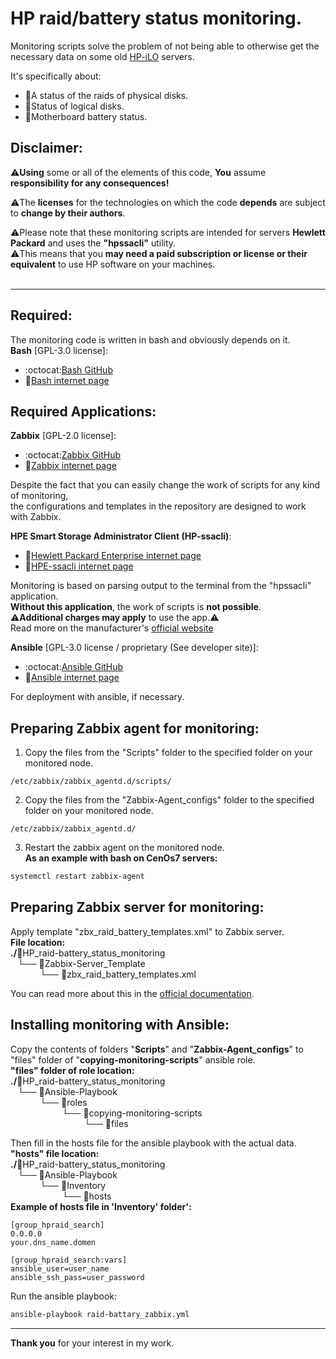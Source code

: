 # HP raid/battery status monitoring.

Monitoring scripts solve the problem of not being able to otherwise get the necessary data on some old [HP-iLO](https://www.hpe.com/emea_europe/en/hpe-integrated-lights-out-ilo.html) servers.

It's specifically about:
* :atm:A status of the raids of physical disks.
* :abacus:Status of logical disks.
* :battery:Motherboard battery status.

## Disclaimer:
:warning:**Using** some or all of the elements of this code, **You** assume **responsibility for any consequences!**<br>

:warning:The **licenses** for the technologies on which the code **depends** are subject to **change by their authors**.<br>

:warning:Please note that these monitoring scripts are intended for servers **Hewlett Packard** and uses the **"hpssacli"** utility.<br>
:warning:This means that you **may need a paid subscription or license or their equivalent** to use HP software on your machines.<br><br>

___

## Required:
The monitoring code is written in bash and obviously depends on it.<br>
**Bash** [GPL-3.0 license]:
* :octocat:[Bash GitHub](https://github.com/gitGNU/gnu_bash)
* :bookmark_tabs:[Bash internet page](https://www.gnu.org/software/bash/)

## Required Applications:
**Zabbix** [GPL-2.0 license]:
* :octocat:[Zabbix GitHub](https://github.com/zabbix/zabbix)
* :bookmark_tabs:[Zabbix internet page](https://www.zabbix.com/)

Despite the fact that you can easily change the work of scripts for any kind of monitoring, <br>
the configurations and templates in the repository are designed to work with Zabbix.

**HPE Smart Storage Administrator Client (HP-ssacli)**:
* :bookmark_tabs:[Hewlett Packard Enterprise internet page](https://www.hpe.com/)
* :bookmark_tabs:[HPE-ssacli internet page](https://support.hpe.com/connect/s/product?language=en_US&kmpmoid=5409145&tab=driversAndSoftware)

Monitoring is based on parsing output to the terminal from the "hpssacli" application.<br>
**Without this application**, the work of scripts is **not possible**.<br>
:warning:**Additional charges may apply** to use the app.:warning:<br>
Read more on the manufacturer's [official website](https://www.hpe.com/)

**Ansible** [GPL-3.0 license / proprietary (See developer site)]:
* :octocat:[Ansible GitHub](https://github.com/ansible/ansible)
* :bookmark_tabs:[Ansible internet page](https://www.ansible.com/)

For deployment with ansible, if necessary.

## Preparing Zabbix agent for monitoring:
1) Copy the files from the "Scripts" folder to the specified folder on your monitored node.
```text
/etc/zabbix/zabbix_agentd.d/scripts/
```
2) Copy the files from the "Zabbix-Agent_configs" folder to the specified folder on your monitored node.
```text
/etc/zabbix/zabbix_agentd.d/
```
3) Restart the zabbix agent on the monitored node.<br>
**As an example with bash on CenOs7 servers:**<br>
```bash
systemctl restart zabbix-agent
```
## Preparing Zabbix server for monitoring:
Apply template "zbx_raid_battery_templates.xml" to Zabbix server.<br>
**File location:**<br>
**./**:open_file_folder:HP_raid-battery_status_monitoring<br>
   └── :file_folder:Zabbix-Server_Template<br>
            └── :page_facing_up:zbx_raid_battery_templates.xml

You can read more about this in the [official documentation](https://www.zabbix.com/documentation/6.0/en/manual/xml_export_import/templates#importing).

## Installing monitoring with Ansible:
Copy the contents of folders "**Scripts**" and "**Zabbix-Agent_configs**" to "files" folder of "**copying-monitoring-scripts**" ansible role.<br>
**"files" folder of role location:**<br>
**./**:open_file_folder:HP_raid-battery_status_monitoring<br>
   └── :file_folder:Ansible-Playbook<br>
            └── :file_folder:roles<br>
                     └── :file_folder:copying-monitoring-scripts<br>
                              └── :file_folder:files<br>

Then fill in the hosts file for the ansible playbook with the actual data.<br>
**"hosts" file location:**<br>
**./**:open_file_folder:HP_raid-battery_status_monitoring<br>
   └── :file_folder:Ansible-Playbook<br>
            └── :file_folder:Inventory<br>
                     └── :page_facing_up:hosts<br>
**Example of hosts file in 'Inventory' folder':**
```text
[group_hpraid_search]
0.0.0.0
your.dns_name.domen

[group_hpraid_search:vars]
ansible_user=user_name
ansible_ssh_pass=user_password
```
Run the ansible playbook:<br>
```bash
ansible-playbook raid-battary_zabbix.yml
```

***

**Thank you** for your interest in my work.<br><br>
